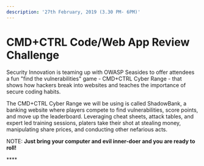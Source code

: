 ```yaml
---
description: '27th February, 2019 (3.30 PM- 6PM)'
---
```


# CMD+CTRL Code/Web App Review Challenge

Security Innovation is teaming up with OWASP Seasides to offer attendees a fun "find the vulnerabilities" game - CMD+CTRL Cyber Range - that shows how hackers break into websites and teaches the importance of secure coding habits.  

The CMD+CTRL Cyber Range we will be using is called ShadowBank, a banking website where players compete to find vulnerabilities, score points, and move up the leaderboard.  Leveraging cheat sheets, attack tables, and expert led training sessions, platers take their shot at stealing money, manipulating share prices, and conducting other nefarious acts.  

NOTE: **Just bring your computer and evil inner-doer and you are ready to roll!**

\*\*\*\*

